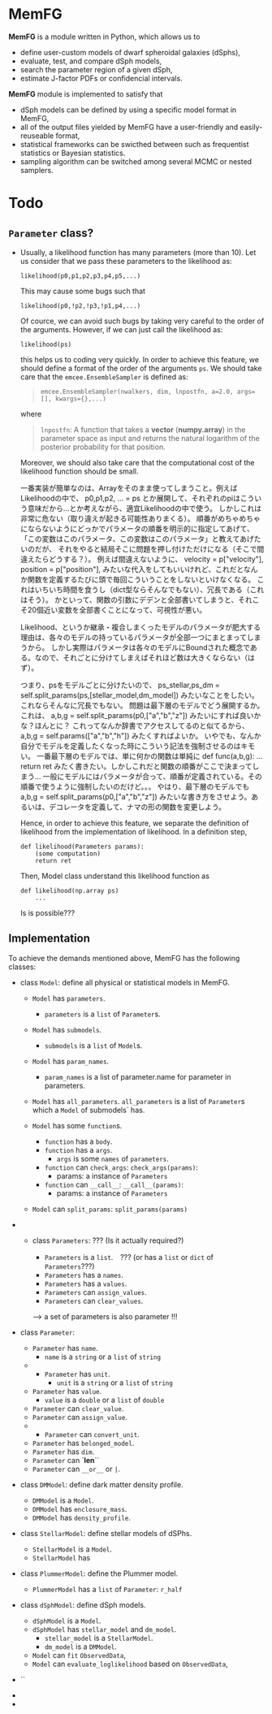 # MemFG
**MemFG** is a module written in Python, which allows us to

- define user-custom models of dwarf spheroidal galaxies (dSphs),
- evaluate, test, and compare dSph models,
- search the parameter region of a given dSph,
- estimate J-factor PDFs or confidencial intervals.

**MemFG** module is implemented to satisfy that

- dSph models can be defined by using a specific model format in MemFG,
- all of the output files yielded by MemFG have a user-friendly and easily-reuseable format,
- statistical frameworks can be swicthed between such as frequentist statistics or Bayesian statistics.
- sampling algorithm can be switched among several MCMC or nested samplers.




# Todo

## `Parameter` class? 

- Usually, a likelihood function has many parameters (more than 10).
  Let us consider that we pass these parameters to the likelihood as:
  
  ```
  likelihood(p0,p1,p2,p3,p4,p5,...)
  ```
  
  This may cause some bugs such that
  
  ```
  likelihood(p0,!p2,!p3,!p1,p4,...)
  ```
  
  Of cource, we can avoid such bugs by taking very careful to the order of the arguments.
  However, if we can just call the likelihood as:
  
  ```
  likelihood(ps)
  ```
  
  this helps us to coding very quickly.
  In order to achieve this feature, we should define a format of the order of the arguments `ps`.
  We should take care that the `emcee.EnsembleSampler` is defined as:
  
  
  > `emcee.EnsembleSampler(nwalkers, dim, lnpostfn, a=2.0, args=[], kwargs={},...)`
  
  where
  
  > `lnpostfn`: A function that takes a **vector** (**numpy.array**) in the parameter space as input and returns the natural logarithm of the posterior probability for that position.
  
  Moreover, we should also take care that the computational cost of the likelihood function should be small.
  
  一番実装が簡単なのは、Arrayをそのまま使ってしまうこと。例えばLikelihoodの中で、
  p0,p1,p2, ...  = ps
  とか展開して、それぞれのpiはこういう意味だから...とか考えながら、適宜Likelihoodの中で使う。
  しかしこれは非常に危ない（取り違えが起きる可能性ありまくる）。
  順番がめちゃめちゃにならないようにどっかでパラメータの順番を明示的に指定してあげて、
  「この変数はこのパラメータ、この変数はこのパラメータ」と教えてあげたいのだが、
  それをやると結局そこに問題を押し付けただけになる（そこで間違えたらどうする？）。
  例えば間違えないように、
  velocity = p["velocity"],
  position = p["position"],
  みたいな代入をしてもいいけれど、これだとなんか関数を定義するたびに頭で毎回こういうことをしないといけなくなる。
  これはいちいち時間を食うし（dict型ならそんなでもない）、冗長である（これはそう）。
  かといって、関数の引数にデデンと全部書いてしまうと、それこそ20個近い変数を全部書くことになって、可視性が悪い。
  
  Likelihood、というか継承・複合しまくったモデルのパラメータが肥大する理由は、各々のモデルの持っているパラメータが全部一つにまとまってしまうから。
  しかし実際はパラメータは各々のモデルにBoundされた概念である。なので、それごとに分けてしまえばそれほど数は大きくならない（はず）。
  
  つまり、psをモデルごとに分けたいので、
  ps_stellar,ps_dm = self.split_params(ps,[stellar_model,dm_model])
  みたいなことをしたい。これならそんなに冗長でもない。
  問題は最下層のモデルでどう展開するか。
  これは、
  a,b,g = self.split_params(p0,["a","b","z"])
  みたいにすれば良いかな？ほんとに？
  これってなんか辞書でアクセスしてるのと似てるから、
  a,b,g = self.params(["a","b","h"])
  みたくすればよいか。
  いやでも、なんか自分でモデルを定義したくなった時にこういう記法を強制させるのはキモい。
  一番最下層のモデルでは、単に何かの関数は単純に
  def func(a,b,g):
      ...
      return ret
  みたく書きたい。しかしこれだと関数の順番がここで決まってしまう...
  一般にモデルにはパラメータが合って、順番が定義されている。その順番で使うように強制したいのだけど。。。
  やはり、最下層のモデルでも
  a,b,g = self.split_params(p0,["a","b","z"])
  みたいな書き方をさせよう。あるいは、デコレータを定義して、ナマの形の関数を変更しよう。
  
  Hence, in order to achieve this feature, we separate the definition of likelihood from the implementation of likelihood.
  In a definition step, 
  
  ```
  def likelihood(Parameters params):
      (some computation)
      return ret
  ```
  
  Then, Model class understand this likelihood function as 
  
  ```
  def likelihood(np.array ps)
      ...
  ```
  
  Is is possible???

## Implementation

To achieve the demands mentioned above, MemFG has the following classes:

- class `Model`: define all physical or statistical models in MemFG.
    - `Model` has `parameters`.
        - `parameters` is a `list` of `Parameter`s.
    - `Model` has `submodels`.
        - `submodels` is a `list` of `Model`s.
        
    - `Model` has `param_names`.
        - `param_names` is a list of parameter.name for parameter in parameters.
        
    - `Model` has `all_parameters`.
        `all_parameters` is a list of `Parameter`s which a `Model` of submodels` has.
        
    - `Model` has some `function`s.
        - `function` has a `body`.
        - `function` has a `args`.
            - `args` is some `names` of `parameters`.
        - `function` can `check_args`: `check_args(params)`:
            - params: a instance of `Parameters`
        - `function` can `__call__`: `__call__(params)`:
            - params: a instance of `Parameters`
    
    - `Model` can `split_params`: `split_params(params)`
    

- * class `Parameters`: ??? (Is it actually required?)
    - `Parameters` is a `list`.　??? (or has a `list` or `dict` of `Parameters`???)
    - `Parameters` has a `names`.
    - `Parameters` has a `values`.
    - `Parameters` can `assign_values`.
    - `Parameters` can `clear_values`.
    
    --> a set of parameters is also parameter !!!
    
- class `Parameter`:
    - `Parameter` has `name`.
        - `name` is a `string` or a `list` of `string`
    - * `Parameter` has `unit`.
        - `unit` is a `string` or a `list` of `string`
    - `Parameter` has `value`.
        - `value` is a `double` or a `list` of `double`
    - `Parameter` can `clear_value`.
    - `Parameter` can `assign_value`.
    - * `Parameter` can `convert_unit`.
    - `Parameter` has `belonged_model`.
    - `Parameter` has `dim`.
    - `Parameter` can `__len__``
    - `Parameter` can `__or__` or `|`.

- class `DMModel`: define dark matter density profile.
    - `DMModel` is a `Model`.
    - `DMModel` has `enclosure_mass`.
    - `DMModel` has `density_profile`.
    
- class `StellarModel`: define stellar models of dSPhs.
    - `StellarModel` is a `Model`.
    - `StellarModel` has 

- class `PlummerModel`: define the Plummer model.
    - `PlummerModel` has a `list` of `Parameter`: `r_half`

- class `dSphModel`: define dSph models.
    - `dSphModel` is a `Model`.
    - `dSphModel` has `stellar_model` and `dm_model`.
        - `stellar_model` is a `StellarModel`.
        - `dm_model` is a `DMModel`.
    - `Model` can `fit` `ObservedData`,
    - `Model` can `evaluate_loglikelihood` based on `ObservedData`,
- ``
- 
- 

# 